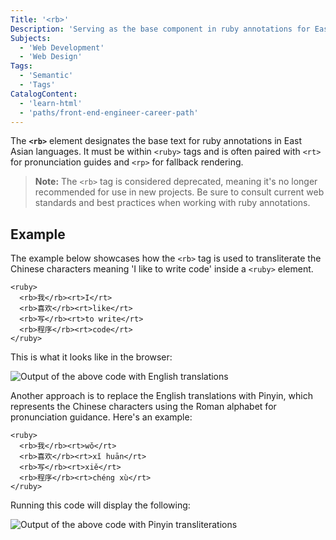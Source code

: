 ```yaml
---
Title: '<rb>'
Description: 'Serving as the base component in ruby annotations for East Asian text, this element's use has declined and is now listed as deprecated.'
Subjects:
  - 'Web Development'
  - 'Web Design'
Tags:
  - 'Semantic'
  - 'Tags'
CatalogContent:
  - 'learn-html'
  - 'paths/front-end-engineer-career-path'
---
```


The **`<rb>`** element designates the base text for ruby annotations in East Asian languages. It must be within `<ruby>` tags and is often paired with `<rt>` for pronunciation guides and `<rp>` for fallback rendering.

> **Note:** The `<rb>` tag is considered deprecated, meaning it's no longer recommended for use in new projects. Be sure to consult current web standards and best practices when working with ruby annotations.

## Example

The example below showcases how the `<rb>` tag is used to transliterate the Chinese characters meaning 'I like to write code' inside a `<ruby>` element.

```pseudo
<ruby>
  <rb>我</rb><rt>I</rt>
  <rb>喜欢</rb><rt>like</rt>
  <rb>写</rb><rt>to write</rt>
  <rb>程序</rb><rt>code</rt>
</ruby>
```

This is what it looks like in the browser:

![Output of the above code with English translations](https://raw.githubusercontent.com/Codecademy/docs/main/media/iliketowritecode.png)

Another approach is to replace the English translations with Pinyin, which represents the Chinese characters using the Roman alphabet for pronunciation guidance. Here's an example: 

```pseudo
<ruby>
  <rb>我</rb><rt>wǒ</rt>
  <rb>喜欢</rb><rt>xǐ huān</rt>
  <rb>写</rb><rt>xiě</rt>
  <rb>程序</rb><rt>chéng xù</rt>
</ruby>
```

Running this code will display the following:

![Output of the above code with Pinyin transliterations](https://raw.githubusercontent.com/Codecademy/docs/main/media/woxihuanxiechengxu.png)